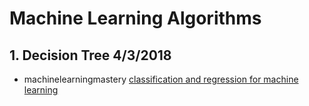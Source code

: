 # Machine Learning Algorithms

## 1. Decision Tree 4/3/2018
  - machinelearningmastery [classification and regression for machine learning](https://machinelearningmastery.com/classification-and-regression-trees-for-machine-learning/)
  
  
